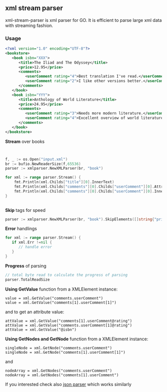 ## xml stream parser 
xml-stream-parser is xml parser for GO. It is efficient to parse large xml data with streaming fashion. 

### Usage

```xml
<?xml version="1.0" encoding="UTF-8"?>
<bookstore>
   <book isbn="XXX">
      <title>The Iliad and The Odyssey</title>
      <price>12.95</price>
      <comments>
         <userComment rating="4">Best translation I've read.</userComment>
         <userComment rating="2">I like other versions better.</userComment>
      </comments>
   </book>
   <book isbn="YYY">
      <title>Anthology of World Literature</title>
      <price>24.95</price>
      <comments>
         <userComment rating="3">Needs more modern literature.</userComment>
         <userComment rating="4">Excellent overview of world literature.</userComment>
      </comments>
   </book>
</bookstore>
```

<b>Stream</b> over books
```go


f, _ := os.Open("input.xml")
br := bufio.NewReaderSize(f,65536)
parser := xmlparser.NewXMLParser(br, "book")

for xml := range parser.Stream() {
	fmt.Println(xml.Childs["title"][0].InnerText)
	fmt.Println(xml.Childs["comments"][0].Childs["userComment"][0].Attrs["rating"])
	fmt.Println(xml.Childs["comments"][0].Childs["userComment"][0].InnerText)
}
   
```

<b>Skip</b> tags for speed
```go
parser := xmlparser.NewXMLParser(br, "book").SkipElements([]string{"price", "comments"})
```

<b>Error</b> handlings
```go
for xml := range parser.Stream() {
   if xml.Err !=nil { 
      // handle error
   }
}
```

<b>Progress</b> of parsing
```go
// total byte read to calculate the progress of parsing
parser.TotalReadSize
```

<b>Using GetValue</b> function from a XMLElement instance:
```
value = xml.GetValue("comments.userComment")
value = xml.GetValue("comments[1].userComment[1]")
```
and to get an attribute value:
```
attValue = xml.GetValue("comments[1].userComment@rating")
attValue = xml.GetValue("comments.userComment[1]@rating")
attValue = xml.GetValue("@isbn")
```
<b>Using GetNodes and GetNode</b> function from a XMLElement instance:
```
singleNode = xml.GetNode("comments.userComment")
singleNode = xml.GetNode("comments[1].userComment[1]")
```
and
```
nodeArray = xml.GetNodes("comments.userComment")
nodeArray = xml.GetNodes("comments[1].userComment")
```

If you interested check also [json parser](https://github.com/tamerh/jsparser) which works similarly
